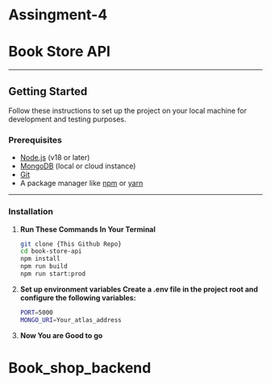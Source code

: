 ﻿# Assingment-4
# **Book Store API**


---



## **Getting Started**

Follow these instructions to set up the project on your local machine for development and testing purposes.

### **Prerequisites**
- [Node.js](https://nodejs.org/) (v18 or later)
- [MongoDB](https://www.mongodb.com/) (local or cloud instance)
- [Git](https://git-scm.com/)
- A package manager like [npm](https://www.npmjs.com/) or [yarn](https://yarnpkg.com/)

---

### **Installation**

1. **Run These Commands In Your Terminal**
   ```bash
   git clone {This Github Repo}
   cd book-store-api
   npm install
   npm run build
   npm run start:prod

2. **Set up environment variables Create a .env file in the project root and configure the following variables:**

    ```bash
    PORT=5000
    MONGO_URI=Your_atlas_address

3. **Now You are Good to go**


# Book_shop_backend
